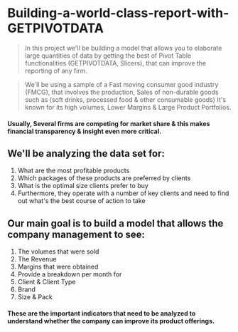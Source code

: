 # Building-a-world-class-report-with-GETPIVOTDATA

> In this project we'll be building a model that allows you to elaborate large quantities of data by getting the best of Pivot Table functionalities (GETPIVOTDATA, Slicers), that can improve the reporting of any firm.

> We'll be using a sample of a Fast moving consumer good industry (FMCG), that involves the production, Sales of non-durable goods such as (soft drinks, processed food & other consumable goods) It's known for its high volumes, Lower Margins & Large Product Portfolios.

#### Usually, Several firms are competing for market share & this makes financial transparency & insight even more critical.

## We'll be analyzing the data set for: 
1. What are the most profitable products
2. Which packages of these products are preferred by clients
3. What is the optimal size clients prefer to buy 
4. Furthermore, they operate with a number of key clients and need to find out what's the best course of action to take

## Our main goal is to build a model that allows the company management to see: 
1. The volumes that were sold 
2. The Revenue
3. Margins that were obtained
4. Provide a breakdown per month for
  1. Client & Client Type
  2. Brand 
  3. Size & Pack 
   
#### These are the important indicators that need to be analyzed to understand whether the company can improve its product offerings.
